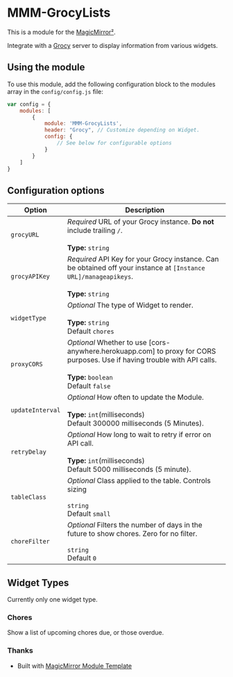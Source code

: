 # MMM-GrocyLists

This is a module for the [MagicMirror²](https://github.com/MichMich/MagicMirror/).

Integrate with a [Grocy](https://github.com/grocy/grocy) server to display information from various widgets.

## Using the module

To use this module, add the following configuration block to the modules array in the `config/config.js` file:
```js
var config = {
    modules: [
        {
            module: 'MMM-GrocyLists',
            header: "Grocy", // Customize depending on Widget.
            config: {
                // See below for configurable options
            }
        }
    ]
}
```

## Configuration options

| Option           | Description
|----------------- |-----------
| `grocyURL`       | *Required* URL of your Grocy instance. **Do not** include trailing `/`.<br><br>**Type:** `string`
| `grocyAPIKey`    | *Required* API Key for your Grocy instance. Can be obtained off your instance at `[Instance URL]/manageapikeys`.<br><br>**Type:** `string`
| `widgetType`     | *Optional* The type of Widget to render. <br><br>**Type:** `string` <br>Default `chores`
| `proxyCORS`      | *Optional* Whether to use [cors-anywhere.herokuapp.com] to proxy for CORS purposes. Use if having trouble with API calls.  <br><br>**Type:** `boolean` <br>Default `false`
| `updateInterval` | *Optional* How often to update the Module. <br><br>**Type:** `int`(milliseconds)<br>Default 300000 milliseconds (5 Minutes).
| `retryDelay`     | *Optional* How long to wait to retry if error on API call.<br><br>**Type:** `int`(milliseconds) <br>Default 5000 milliseconds (5 minute).
| `tableClass`     | *Optional* Class applied to the table. Controls sizing <br><br> `string`<br> Default `small`
| `choreFilter`     | *Optional* Filters the number of days in the future to show chores. Zero for no filter. <br><br> `string`<br> Default `0`

## Widget Types
Currently only one widget type.

### Chores
Show a list of upcoming chores due, or those overdue.

### Thanks
* Built with [MagicMirror Module Template](https://github.com/roramirez/MagicMirror-Module-Template)
